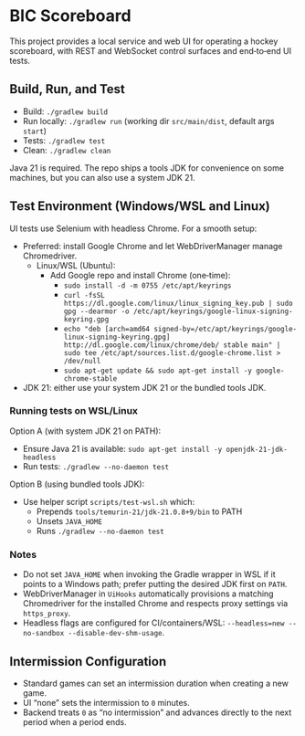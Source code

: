 # BIC Scoreboard

This project provides a local service and web UI for operating a hockey scoreboard, with REST and WebSocket control surfaces and end‑to‑end UI tests.

## Build, Run, and Test

- Build: `./gradlew build`
- Run locally: `./gradlew run` (working dir `src/main/dist`, default args `start`)
- Tests: `./gradlew test`
- Clean: `./gradlew clean`

Java 21 is required. The repo ships a tools JDK for convenience on some machines, but you can also use a system JDK 21.

## Test Environment (Windows/WSL and Linux)

UI tests use Selenium with headless Chrome. For a smooth setup:

- Preferred: install Google Chrome and let WebDriverManager manage Chromedriver.
  - Linux/WSL (Ubuntu):
    - Add Google repo and install Chrome (one‑time):
      - `sudo install -d -m 0755 /etc/apt/keyrings`
      - `curl -fsSL https://dl.google.com/linux/linux_signing_key.pub | sudo gpg --dearmor -o /etc/apt/keyrings/google-linux-signing-keyring.gpg`
      - `echo "deb [arch=amd64 signed-by=/etc/apt/keyrings/google-linux-signing-keyring.gpg] http://dl.google.com/linux/chrome/deb/ stable main" | sudo tee /etc/apt/sources.list.d/google-chrome.list > /dev/null`
      - `sudo apt-get update && sudo apt-get install -y google-chrome-stable`
- JDK 21: either use your system JDK 21 or the bundled tools JDK.

### Running tests on WSL/Linux

Option A (with system JDK 21 on PATH):

- Ensure Java 21 is available: `sudo apt-get install -y openjdk-21-jdk-headless`
- Run tests: `./gradlew --no-daemon test`

Option B (using bundled tools JDK):

- Use helper script `scripts/test-wsl.sh` which:
  - Prepends `tools/temurin-21/jdk-21.0.8+9/bin` to PATH
  - Unsets `JAVA_HOME`
  - Runs `./gradlew --no-daemon test`

### Notes

- Do not set `JAVA_HOME` when invoking the Gradle wrapper in WSL if it points to a Windows path; prefer putting the desired JDK first on `PATH`.
- WebDriverManager in `UiHooks` automatically provisions a matching Chromedriver for the installed Chrome and respects proxy settings via `https_proxy`.
- Headless flags are configured for CI/containers/WSL: `--headless=new --no-sandbox --disable-dev-shm-usage`.

## Intermission Configuration

- Standard games can set an intermission duration when creating a new game.
- UI “none” sets the intermission to `0` minutes.
- Backend treats `0` as “no intermission” and advances directly to the next period when a period ends.

